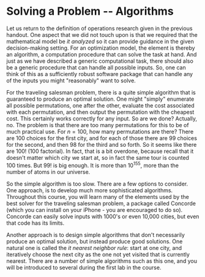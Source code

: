 # Solving a Problem -- Algorithms

Let us return to the definition of operations research given in the previous
handout. One aspect that we did not touch upon is that we required that the
mathematical model be *it analyzed* so it can provide guidance in the given
decision-making setting. For an optimization model, the element is thereby an
algorithm, a computation procedure that can solve the task at hand. And just as
we have described a generic computational task, there should also be a generic
procedure that can handle all possible inputs. So, one can think of this as a
sufficiently robust software package that can handle any of the inputs you
might "reasonably" want to solve.

For the traveling salesman problem, there is a quite simple algorithm that is
guaranteed to produce an optimal solution. One might "simply" enumerate all
possible permutations, one after the other, evaluate the cost associated with
each permutation, and then output the permutation with the cheapest cost. This
certainly works correctly for any input.  So are we done? Actually, no. The
problem is that there are too many permutations for this to be of much
practical use.  For $n=100$, how many permutations are there? There are 100
choices for the first city, and for each of those there are 99 choices for the
second, and then 98 for the third and so forth. So it seems like there are 100!
(100 factorial). In fact, that is a bit overdone, because recall that it
doesn't matter which city we start at, so in fact the same tour is counted 100
times. But 99! is big enough. It is more than $10^{155}$, more than the number
of atoms in our universe.

So the simple algorithm is too slow. There are a few options to consider. One
approach, is to develop much more sophisticated algorithms. Throughout this
course, you will learn many of the elements used by the best solver for the
traveling salesman problem, a package called Concorde (which you can install on
your iPhone - you are encouraged to do so). Concorde can easily solve inputs
with 1000's or even 10,000 cities, but even that code has its limits.

Another approach is to design simple algorithms that don't necessarily produce
an optimal solution, but instead produce good solutions. One natural one is
called the *it nearest neighbor rule*: start at one city, and iteratively
choose the next city as the one not yet visited that is currently nearest.
There are a number of simple algorithms such as this one, and you will be
introduced to several during the first lab in the course.
